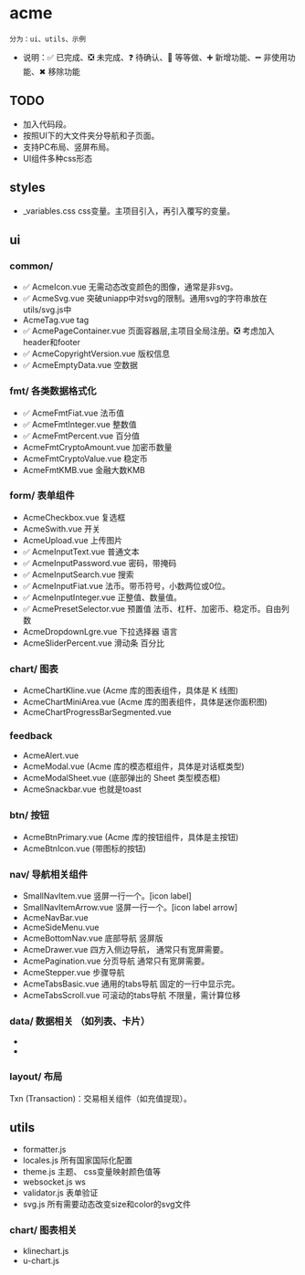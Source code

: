 # acme
`分为：ui、utils、示例`

- 说明：✅ 已完成、❎ 未完成、❓ 待确认、🟰 等等做、➕ 新增功能、➖ 非使用功能、✖ 移除功能

## TODO
- 加入代码段。
- 按照UI下的大文件夹分导航和子页面。
- 支持PC布局、竖屏布局。
- UI组件多种css形态

## styles
- _variables.css css变量。主项目引入，再引入覆写的变量。

## ui

### common/ 
- ✅ AcmeIcon.vue 无需动态改变颜色的图像，通常是非svg。
- ✅ AcmeSvg.vue 突破uniapp中对svg的限制。通用svg的字符串放在utils/svg.js中
- AcmeTag.vue tag
- ✅ AcmePageContainer.vue 页面容器层,主项目全局注册。❎ 考虑加入header和footer
- ✅ AcmeCopyrightVersion.vue 版权信息
- ✅ AcmeEmptyData.vue 空数据

### fmt/ 各类数据格式化
- ✅ AcmeFmtFiat.vue 法币值
- ✅ AcmeFmtInteger.vue 整数值
- ✅ AcmeFmtPercent.vue 百分值
- AcmeFmtCryptoAmount.vue 加密币数量
- AcmeFmtCryptoValue.vue 稳定币
- AcmeFmtKMB.vue 金融大数KMB

### form/ 表单组件
- AcmeCheckbox.vue 复选框
- AcmeSwith.vue 开关
- AcmeUpload.vue 上传图片
- ✅ AcmeInputText.vue 普通文本
- ✅ AcmeInputPassword.vue 密码，带掩码
- ✅ AcmeInputSearch.vue 搜索
- ✅ AcmeInputFiat.vue 法币。带币符号，小数两位或0位。
- ✅ AcmeInputInteger.vue 正整值、数量值。
- ✅ AcmePresetSelector.vue 预置值 法币、杠杆、加密币、稳定币。自由列数
- AcmeDropdownLgre.vue 下拉选择器 语言
- AcmeSliderPercent.vue  滑动条 百分比

<!-- 
 // 以 type="text" 输入，格式化为合法数值。允许用户按照格式化输入，或输入值自动格式化。
 
 - WtfInputFloat.vue 支持输入整数和小数
 - WtfInputCryptoAmount.vue 仅输入加密币数量，按照lgre格式化。如 'BTC', 'ETH'，高精度小数位。
 - WtfInputCryptoValue.vue 仅输入稳定币值，按照lgre格式化。如 'USDT', 'USDC',通常2-4位小数。
 
 displayValue 和 rawValue 的分离：
 displayValue 绑定到 input 的 :value，用户看到并直接操作。
 rawValue 是用于计算的实际数字，通过 v-model 传递给父组件。

 // 'email', 'phone', 'code'

 UIRadio.vue     单选框
 UISelect.vue    选择器

 
 -->

### chart/ 图表
- AcmeChartKline.vue (Acme 库的图表组件，具体是 K 线图)
- AcmeChartMiniArea.vue (Acme 库的图表组件，具体是迷你面积图)
- AcmeChartProgressBarSegmented.vue 

### feedback
- AcmeAlert.vue 
- AcmeModal.vue (Acme 库的模态框组件，具体是对话框类型)
- AcmeModalSheet.vue (底部弹出的 Sheet 类型模态框)
- AcmeSnackbar.vue 也就是toast

### btn/ 按钮
- AcmeBtnPrimary.vue (Acme 库的按钮组件，具体是主按钮)
- AcmeBtnIcon.vue (带图标的按钮)

### nav/ 导航相关组件
- SmallNavItem.vue 竖屏一行一个。[icon  label]
- SmallNavItemArrow.vue 竖屏一行一个。[icon label  arrow]
- AcmeNavBar.vue
- AcmeSideMenu.vue
- AcmeBottomNav.vue 底部导航 竖屏版
- AcmeDrawer.vue 四方入侧边导航， 通常只有宽屏需要。
- AcmePagination.vue 分页导航 通常只有宽屏需要。
- AcmeStepper.vue 步骤导航
- AcmeTabsBasic.vue 通用的tabs导航 固定的一行中显示完。
- AcmeTabsScroll.vue 可滚动的tabs导航  不限量，需计算位移

### data/ 数据相关 （如列表、卡片）
- 
- 
<!-- 
Card.vue
Table.vue 
 -->
### layout/ 布局
<!-- - AcmePage.vue 页面容器层
- AcmeCopyrightVersion.vue 版权信息
- -->
<!-- - header/
- - LargeNavHeader.vue 宽屏顶导航。
- footer/
- - SmallFooter.vue 竖屏底导航。
- - LargeFooter.vue 宽屏底导航。
- LayoutHeader.vue 顶导航
- LayoutFooter.vue 底导航 -->

Txn (Transaction)：交易相关组件（如充值提现）。

## utils
- formatter.js
- locales.js 所有国家国际化配置
- theme.js 主题、 css变量映射颜色值等
- websocket.js ws
- validator.js 表单验证
- svg.js 所有需要动态改变size和color的svg文件

### chart/ 图表相关
- klinechart.js
- u-chart.js

<!-- 
 // your-main-project/main.js
 import Vue from 'vue';
 import App from './App';
 
 // 导入 acme 库的全局配置和主题设置函数
 // 假设您的别名是 `@acme` 指向 wtf 文件夹
 import { wtfConfig, wtfSetTheme } from '@/acme/config.js'; 
 
 // === 关键：在主项目全局导入 acme 的 CSS 变量定义 ===
 // 这将使 acme/_variables.scss 中定义的变量在全局范围内可用
 // 并且可以通过后续的 CSS 规则进行覆盖
 import '@/acme/styles/_variables.scss'; 
 
 // 将 wtfConfig 挂载到 Vue 原型上，方便组件访问
 Vue.prototype.$wtfConfig = wtfConfig;
 
 // === 关键：在主项目设置主题 ===
 // 这会覆盖 acme/config.js 中设置的默认主题
 // 并且会向 body 元素添加 'dark-theme' 或 'light-theme' 类名
 wtfSetTheme('dark'); // 示例：强制主项目使用暗色主题
 
 // 其他初始化代码
 Vue.config.productionTip = false;
 App.mpType = 'app';
 
 const app = new Vue({
     ...App
 });
 app.$mount();
 
  // your-main-project/App.vue
 <template>
 	<div id="app">
 		<router-view></router-view>
 	</div>
 </template>
 
 <script>
 // ...
 </script>
 
 <style lang="scss">
 /* 导入 acme 库的默认变量，确保它们在主项目可用 */
 @import '~@/acme/styles/_variables.scss'; // 确保路径正确
 
 /* === 关键：在主项目级别覆盖 acme 库的 CSS 变量 === */
 /* 这些定义会覆盖 acme/_variables.scss 中的默认值 */
 :root {
   --acme-primary-color: #9C27B0; /* 主项目自定义的主色调 */
   --acme-text-color-primary: #212121; /* 主项目自定义的文本颜色 */
   --acme-bg-page: #f0f4f8; /* 主项目自定义的页面背景色 */
   // ... 覆盖更多 acme 的亮色主题变量
 }
 
 .dark-theme {
   --acme-primary-color: #E040FB; /* 主项目自定义的暗色主题主色调 */
   --acme-text-color-primary: #FAFAFA; /* 主项目自定义的暗色主题文本颜色 */
   --acme-bg-page: #121212; /* 主项目自定义的暗色主题页面背景色 */
   // ... 覆盖更多 acme 的暗色主题变量
 }
 
 /* 其他主项目全局样式 */
 body {
   margin: 0;
   font-family: "Inter", sans-serif;
   /* 使用 acme 的背景色变量 */
   background-color: var(--acme-bg-page); 
   color: var(--acme-text-color-primary);
 }
 </style>
 -->

<!-- 

### chart // 图表相关的 UI 组件 (例如 TradeView 风格的UI)
  `https://www.tradingview.com/`
- WtfKlineChart.vue：图表组件。注册多种自定义Styles，外部传入，渲染不同形式的图表。
- - Tooltip:


- WtfChartMiniKlineArea.vue： 竖屏最精简版。只有Area的Kline。通常用于stock或crypto在列表页中，每条数据的真实走势图。
- WtfChartMiniKlineTimePrice.vue：宽屏精简版。在列表选中单个stock或crypto时渲染。包含Chart自处理的X轴时间跨度、Y轴的价格
- 

- timeTabs/ 图表使用的时间跨度选择器
- - WtfChartTimeTabsMini.vue:宽竖屏通用。底部或顶部[1D|1M|1Y|5Y|All],[分、时、周、月、年]
- - WtfChartTimeTabsScroll.vue: 宽竖屏通用，Scroll，rate%，时间跨度使用完整单词,与rate上下居中。动态判断是否显示rate
- - WtfChartTimeTabsSelectorLarge.vue:宽屏时间按钮点击后出现的列状选项组
- - WtfChartTimeTabsSelectorSmall.vue: 竖屏时间按钮点击后出现的上入选项组

- indicatorTabs/ 图表使用的指标选择器
- - WtfChartIndicatorTabsSelectorLarge.vue:宽屏指标按钮点击后出现的居中弹层选项组
- - WtfChartIndicatorTabsSelectorSmall.vue: 竖屏指标按钮点击后出现的上入选项组

-  WtfChartToolbarMini.vue : 图表工具栏，迷你版 [Area|Candles|Full|settings]

- widgets/ 小部件
-  WtfChartToolbar.vue  // 图表工具栏。对标Tradingview图表的左侧竖列功能组(笔刷、覆盖物、测量、删除等)。可能需要区分Stock和Crypto。

- - stock/ 股票相关小部件
- - - WtfStockPriceTicker.vue 功能： 显示股票代码、最新价、涨跌额、涨跌幅。内部可能组合： WtfText (显示数值)、WtfIcon (显示涨跌箭头)。职责： 专注于股票行情显示，不涉及交易。
  
- - crypto / 加密币相关小部件
- - - WtfCryptoWalletBalance.vue 功能： 显示特定加密币的钱包余额、折合美元价值。内部可能组合： WtfText (显示数值)、WtfIcon (显示币种图标)。职责： 专注于钱包余额展示，不涉及转账或交易。



- 图表设置:齿轮按钮，宽竖屏通用弹层版(Precision、tz、lgre等)


EChart 对标Klinechartjs和tradingview的功能
- ✅ 迷你纯净area小图表。
- 主图技术指标
- 副技术指标
- Tooltip
- X轴时间
- Y轴价格
- 


单个stock或crypto包含：
一个综合的tabsScroll，(概览、图表、新闻、动态、部分数据的图表等)

考虑使用echartjs封装，可兼容多种图表和kline

 -->
 
 <!-- 
 使用
 # 1. uni-app 项目根目录 添加 acme 仓库作为子模块
git submodule add <github-repo-url> acme

提交主项目的更改：
git add .gitmodules acme
git commit -m "Add wtf as a submodule"
git push origin main # 或者您的主分支名称

在主项目中同步 acme 更新时： 更新 acme 子模块到其远程仓库的最新版本
git submodule update --remote --merge

克隆包含子模块的主项目
当新的开发者克隆您的 your-uniapp-project 主仓库时，或者您在另一台机器上克隆时，需要额外的步骤来初始化和克隆子模块内容：
# 1. 克隆主项目 (注意 --recurse-submodules 参数)
git clone --recurse-submodules <main-project-url>

# 如果忘记了 --recurse-submodules 参数，或者主项目已经克隆，之后再想拉取子模块：
# 2. 进入主项目目录
cd your-uniapp-project
# 3. 初始化并更新子模块
git submodule update --init --recursive
# --init: 初始化子模块，将其注册到 .git/config 中
# --recursive: 如果子模块内部还有子模块，也一并初始化和更新
 -->